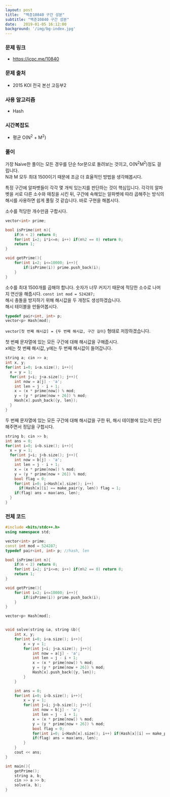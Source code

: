 ```yaml
---
layout: post
title:  "백준10840 구간 성분"
subtitle: "백준10840 구간 성분"
date:   2019-01-05 16:12:00
background: '/img/bg-index.jpg'
---
```


### 문제 링크
* https://icpc.me/10840

### 문제 출처
* 2015 KOI 전국 본선 고등부2

### 사용 알고리즘
* Hash

### 시간복잡도
* 평균 O(N<sup>2</sup> + M<sup>2</sup>)

### 풀이
가장 Naive한 풀이는 모든 경우를 단순 for문으로 돌려보는 것이고, O(N<sup>2</sup>M<sup>2</sup>)정도 걸립니다.<br>
N과 M 모두 최대 1500이기 때문에 조금 더 효율적인 방법을 생각해봅시다.

특정 구간에 알파벳들이 각각 몇 개씩 있는지를 판단하는 것이 핵심입니다. 각각의 알파벳을 서로 다른 소수와 매칭을 시킨 뒤, 구간에 속해있는 알파벳에 따라 곱해주는 방식의 해시를 사용하면 쉽게 풀릴 것 같습니다. 바로 구현을 해봅시다.

소수를 적당한 개수만큼 구합시다.
```cpp
vector<int> prime;

bool isPrime(int n){
	if(n < 2) return 0;
	for(int i=2; i*i<=n; i++) if(n%2 == 0) return 0;
	return 1;
}

void getPrime(){
	for(int i=2; i<=10000; i++){
		if(isPrime(i)) prime.push_back(i);
	}
}
```
소수를 최대 1500개를 곱해야 합니다. 숫자가 너무 커지기 때문에 적당한 소수로 나머지 연산을 해줍시다. `const int mod = 524287;`<br>
해시 충돌을 방지하기 위해 해시값을 두 개정도 생성하겠습니다.<br>
해시 테이블을 만들어봅시다.
```cpp
typedef pair<int, int> p;
vector<p> Hash[mod];
```
`vector[첫 번째 해시값] = {두 번째 해시값, 구간 길이}` 형태로 저장하겠습니다.

첫 번째 문자열에 있는 모든 구간에 대해 해시값을 구해줍시다.<br>
x에는 첫 번째 해시값, y에는 두 번째 해시값이 들어갑니다.
```cpp
string a; cin >> a;
int x, y;
for(int i=0; i<a.size(); i++){
  x = y = 1;
  for(int j=i; j<a.size(); j++){
    int now = a[j] - 'a';
    int len = j - i + 1;
    x = (x * prime[now]) % mod;
    y = (y * prime[now + 26]) % mod;
    Hash[x].push_back({y, len});
  }
}
```
두 번째 문자열에 있는 모든 구간에 대해 해시값을 구한 뒤, 해시 테이블에 있는지 판단해주면서 정답을 구합시다.
```cpp
string b; cin >> b;
int ans = 0;
for(int i=0; i<b.size(); i++){
  x = y = 1;
  for(int j=i; j<b.size(); j++){
    int now = b[j] - 'a';
    int len = j - i + 1;
    x = (x * prime[now]) % mod;
    y = (y * prime[now + 26]) % mod;
    bool flag = 0;
    for(int i=0; i<Hash[x].size(); i++)
      if(Hash[x][i] == make_pair(y, len)) flag = 1;
    if(flag) ans = max(ans, len);
  }
}
```

### 전체 코드
```cpp
#include <bits/stdc++.h>
using namespace std;

vector<int> prime;
const int mod = 524287;
typedef pair<int, int> p; //hash, len

bool isPrime(int n){
	if(n < 2) return 0;
	for(int i=2; i*i<=n; i++) if(n%2 == 0) return 0;
	return 1;
}

void getPrime(){
	for(int i=2; i<=10000; i++){
		if(isPrime(i)) prime.push_back(i);
	}
}

vector<p> Hash[mod];


void solve(string &a, string &b){
	int x, y;
	for(int i=0; i<a.size(); i++){
		x = y = 1;
		for(int j=i; j<a.size(); j++){
			int now = a[j] - 'a';
			int len = j - i + 1;
			x = (x * prime[now]) % mod;
			y = (y * prime[now + 26]) % mod;
			Hash[x].push_back({y, len});
		}
	}

	int ans = 0;
	for(int i=0; i<b.size(); i++){
		x = y = 1;
		for(int j=i; j<b.size(); j++){
			int now = b[j] - 'a';
			int len = j - i + 1;
			x = (x * prime[now]) % mod;
			y = (y * prime[now + 26]) % mod;
            bool flag = 0;
            for(int i=0; i<Hash[x].size(); i++) if(Hash[x][i] == make_pair(y, len)) flag = 1;
			if(flag) ans = max(ans, len);
		}
	}
	cout << ans;
}

int main(){
	getPrime();
	string a, b;
	cin >> a >> b;
	solve(a, b);
}
```
